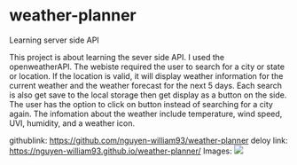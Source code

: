 # weather-planner
Learning server side API

This project is about learning the sever side API.
I used the openweatherAPI. The webiste required the user to search for a city or state or location. If the location is valid, it will display weather information for the current weather and the weather forecast for the next 5 days. Each search is also get save to the local storage then get display as a button on the side. The user has the option to click on button instead of searching for a city again.
The infomation about the weather include temperature, wind speed, UVI, humidity, and a weather icon.

githublink: https://github.com/nguyen-william93/weather-planner
deloy link: https://nguyen-william93.github.io/weather-planner/
Images: ![](./assets/images/main-page.png)
